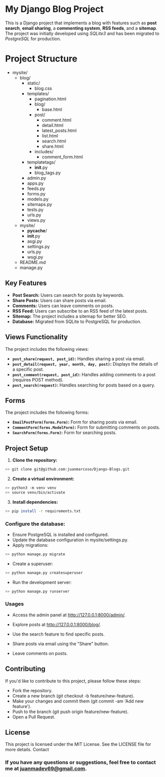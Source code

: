 # My Django Blog Project

This is a Django project that implements a blog with features such as **post search**, **email sharing**, a **commenting system**, **RSS feeds**, and a **sitemap**. The project was initially developed using *SQLite3* and has been migrated to *PostgreSQL* for production.

# Project Structure

- mysite/
  - blog/
    - static/
      - blog.css
    - templates/
      - pagination.html
      - blog/
        - base.html
      - post/
        - comment.html
        - detail.html
        - latest_posts.html
        - list.html
        - search.html
        - share.html
      - includes/
        - comment_form.html
    - templatetags/
      - __init__.py
      - blog_tags.py
    - admin.py
    - apps.py
    - feeds.py
    - forms.py
    - models.py
    - sitemaps.py
    - tests.py
    - urls.py
    - views.py
  - mysite/
    - __pycache__/
    - __init__.py
    - asgi.py
    - settings.py
    - urls.py
    - wsgi.py
  - README.md
  - manage.py


## Key Features

- **Post Search:** Users can search for posts by keywords.
- **Share Posts:** Users can share posts via email.
- **Comments:** Users can leave comments on posts.
- **RSS Feed:** Users can subscribe to an RSS feed of the latest posts.
- **Sitemap:** The project includes a sitemap for better SEO.
- **Database:** Migrated from SQLite to PostgreSQL for production.

## Views Functionality

The project includes the following views:

- **`post_share(request, post_id)`:** Handles sharing a post via email.
- **`post_detail(request, year, month, day, post)`:** Displays the details of a specific post.
- **`post_comment(request, post_id)`:** Handles adding comments to a post (requires POST method).
- **`post_search(request)`:** Handles searching for posts based on a query.

## Forms

The project includes the following forms:

- **`EmailPostForm(forms.Form)`:** Form for sharing posts via email.
- **`CommentForm(forms.ModelForm)`:** Form for submitting comments on posts.
- **`SearchForm(forms.Form)`:** Form for searching posts.

## Project Setup

1. **Clone the repository:**

```bash
>> git clone git@github.com:juanmarcoso/Django-Blogs.git
```

2. **Create a virtual environment:**

```bash
>> python3 -m venv venv
>> source venv/bin/activate
```

3. **Install dependencies:**

```bash
>> pip install -r requirements.txt
```

### Configure the database:

* Ensure PostgreSQL is installed and configured.
* Update the database configuration in mysite/settings.py.
* Apply migrations:

```bash
>> python manage.py migrate
```

* Create a superuser:

```bash    
>> python manage.py createsuperuser
```

* Run the development server:

```bash
>> python manage.py runserver
```

### Usages

* Access the admin panel at http://127.0.0.1:8000/admin/.

* Explore posts at http://127.0.0.1:8000/blog/.

* Use the search feature to find specific posts.

* Share posts via email using the "Share" button.

* Leave comments on posts.

## Contributing

If you'd like to contribute to this project, please follow these steps:

* Fork the repository.
* Create a new branch (git checkout -b feature/new-feature).
* Make your changes and commit them (git commit -am 'Add new feature').
* Push to the branch (git push origin feature/new-feature).
* Open a Pull Request.

## License

This project is licensed under the MIT License. See the LICENSE file for more details.
Contact

### If you have any questions or suggestions, feel free to contact me at juanmadev69@gmail.com.